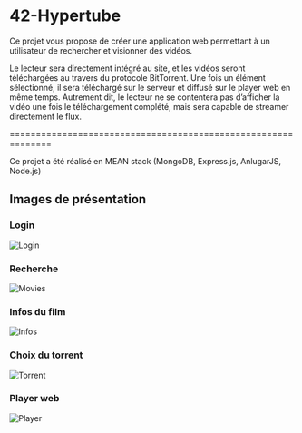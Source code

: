 # 42-Hypertube

Ce projet vous propose de créer une application web permettant à un utilisateur de rechercher et visionner des vidéos.

Le lecteur sera directement intégré au site, et les vidéos seront téléchargées au travers du protocole BitTorrent.
Une fois un élément sélectionné, il sera téléchargé sur le serveur et diffusé sur le player web en même temps. Autrement dit, le lecteur ne se contentera pas d’afficher la vidéo une fois le téléchargement complété, mais sera capable de streamer directement le flux.

==============================================================

Ce projet a été réalisé en MEAN stack (MongoDB, Express.js, AnlugarJS, Node.js)

## Images de présentation

### Login

![Login]()

### Recherche

![Movies]()

### Infos du film

![Infos]()

### Choix du torrent

![Torrent]()

### Player web

![Player]()
